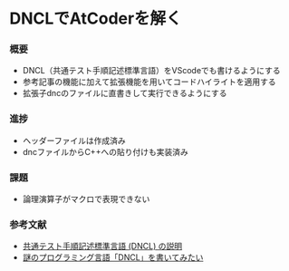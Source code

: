 # DNCLでAtCoderを解く

### 概要
- DNCL（共通テスト手順記述標準言語）をVScodeでも書けるようにする
- 参考記事の機能に加えて拡張機能を用いてコードハイライトを適用する
- 拡張子dncのファイルに直書きして実行できるようにする

### 進捗
- ヘッダーファイルは作成済み
- dncファイルからC++への貼り付けも実装済み

### 課題
- 論理演算子がマクロで表現できない

### 参考文献
- [共通テスト手順記述標準言語 (DNCL) の説明](https://www.dnc.ac.jp/albums/abm.php?d=67&f=abm00000819.pdf&n=R4_%E5%85%B1%E9%80%9A%E3%83%86%E3%82%B9%E3%83%88%E6%89%8B%E9%A0%86%E8%A8%98%E8%BF%B0%E6%A8%99%E6%BA%96%E8%A8%80%E8%AA%9E%EF%BC%88DNCL%EF%BC%89%E3%81%AE%E8%AA%AC%E6%98%8E.pdf)
- [謎のプログラミング言語「DNCL」を書いてみたい](https://zenn.dev/team411/articles/f87b9e0f193bd8)
